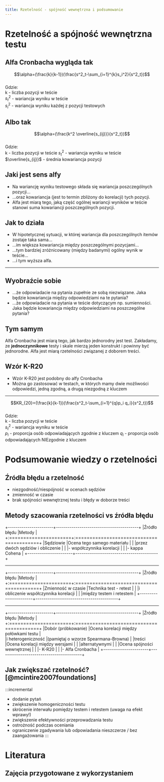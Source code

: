 ```yaml
---
title: Rzetelność - spójność wewnętrzna i podsumowanie
---
```


# Rzetelność a spójność wewnętrzna testu 

## Alfa Cronbacha wygląda tak 

$$\alpha=(\frac{k}{k-1})(\frac{s^2_t-\sum_{i=1}^{k}s_i^2}{s^2_t})$$  
Gdzie:  
k - liczba pozycji w teście  
$s^2_t$ - wariancja wyniku w teście  
$s_i^2$ - wariancja wyniku każdej z pozycji testowych  

## Albo tak

$$\alpha=(\frac{k^2 \overline{s_{ij}}}{s^2_t})$$  
Gdzie:  
k - liczba pozycji w teście
$s^2_t$ - wariancja wyniku w teście
$\overline{s_{ij}}$ - średnia kowariancja pozycji

## Jaki jest sens alfy

- Na wariancję wyniku testowego składa się wariancja poszczególnych pozycji...
- ...oraz kowariancja (jest to termin zbliżony do korelacji) tych pozycji.
- Alfa jest miarą tego, jaką część ogólnej wariancji wyników w teście stanowi suma kowariancji poszczególnych pozycji.

## Jak to działa

- W hipotetycznej sytuacji, w której wariancja dla poszczególnych itemów zostaje taka sama...
- ...im większa kowariancja między poszczególnymi pozycjami...
- ...tym bardziej zróżnicowany (między badanymi) ogólny wynik w teście...
- ...i tym wyższa alfa.

------------

## Wyobraźcie sobie

- ...że odpowiadacie na pytania zupełnie ze sobą niezwiązane. Jaka będzie kowariancja między odpowiedziami na te pytania?
- ...że odpowiadacie na pytania w teście dotyczącym np. sumienności. Jaka będzie kowariancja między odpowiedziami na poszczególne pytania?

## Tym samym

Alfa Cronbacha jest miarą tego, jak bardzo jednorodny jest test. Zakładamy, ze **jednoczynnikowe** testy i skale mierzą jeden konstrukt i powinny być jednorodne. Alfa jest miarą rzetelności związanej z doborem treści.

## Wzór K-R20

- Wzór K-R20 jest podobny do alfy Cronbacha
- Można go zastosować w testach, w których mamy dwie możliwości odpowiedzi, jedną zgodną, a drugą niezgodną z kluczem

--------------

$$KR_{20}=(\frac{k}{k-1})(\frac{s^2_t-\sum_{i=1}^{q}p_i q_i}{s^2_t})$$  
Gdzie:  
k - liczba pozycji w teście  
$s^2_t$ - wariancja wyniku w teście  
$p_i$ - proporcja osób odpowiadających zgodnie z kluczem
$q_i$ - proporcja osób odpowiadających NIEzgodnie z kluczem 

# Podsumowanie wiedzy o rzetelności

## Źródła błędu a rzetelność
- niezgodność/niespójność w ocenach sędziów
- zmienność w czasie
- brak spójności wewnętrznej testu i błędy w doborze treści

## Metody szacowania rzetelności vs źródła błędu
+-----------------------+------------------------------------------+
|Źródło błędu			|Metody									   |
+:======================+:=========================================+
|Sędziowie			 	|Ocena tego samego materiału  			   |
|						|przez dwóch sędziów i obliczenie  	       |
|						|- współczynnika korelacji                 |
|						|- kappa Cohena							   |
+-----------------------+------------------------------------------+

----------

+-----------------------+------------------------------------------+
|Źródło błędu			|Metody									   |
+:======================+:=========================================+
|Zmienność w czasie		|Technika test - retest  				   |
|						|i obliczenie współczynnika korelacji  	   |
|						|między testem i retestem				   |
+-----------------------+------------------------------------------+

----------- 

+-----------------------+------------------------------------------+
|Źródło błędu			|Metody									   |
+:======================+:=========================================+
|Dobór (próbkowanie)	|Ocena korelacji między połówkami testu	   |  
|i heterogeniczność     |(pamiętaj o wzorze Spearmana-Browna)	   |
|treści					|Ocena korelacji między wersjami   		   |
|						|alternatywnymi  						   |
|						|Ocena spójności wewnętrznej  			   |
|						|- K-R20								   |
|						|- Alfa Cronbacha						   |
+-----------------------+------------------------------------------+

## Jak zwiększać rzetelność? [@mcintire2007foundations]

:::incremental
- dodanie pytań
- zwiększenie homogeniczności testu
- skrócenie interwału pomiędzy testem i retestem (uwaga na efekt wprawy!)
- zwiększenie efektywności przeprowadzania testu
- ostrożność podczas oceniania
- ograniczenie zgadywania lub odpowiadania nieszczerze / bez zaangażowania 
:::

# Literatura

## Zajęcia przygotowane z wykorzystaniem
